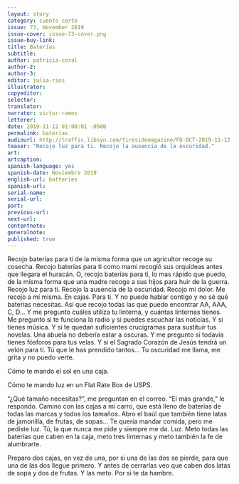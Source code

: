 ```yaml
---
layout: story
category: cuento corto
issue: 73, November 2019
issue-cover: issue-73-cover.png
issue-buy-link:
title: Baterías
subtitle:
author: patricia-coral
author-2:
author-3:
editor: julia-rios
illustrator:
copyeditor:
selector:
translator:
narrator: victor-ramos
letterer:
date: 2019-11-12 01:00:01 -0500
permalink: baterias
audiourl: http://traffic.libsyn.com/firesidemagazine/FQ-OCT-2019-11-12-Bateras.mp3
teaser: "Recojo luz para ti. Recojo la ausencia de la oscuridad."
art:
artcaption:
spanish-language: yes
spanish-date: Noviembre 2019
english-url: batteries
spanish-url:
serial-name:
serial-url:
part:
previous-url:
next-url:
contentnote:
generalnote:
published: true
---
```


Recojo baterías para ti de la misma forma que un agricultor recoge su cosecha. Recojo baterías para ti como mami recogió sus orquídeas antes que llegara el huracán. O, recojo baterías para ti, lo mas rápido que puedo, de la misma forma que una madre recoge a sus hijos para huir de la guerra. Recojo luz para ti. Recojo la ausencia de la oscuridad. Recojo mi dolor. Me recojo a mí misma. En cajas. Para ti. Y no puedo hablar contigo y no sé qué baterías necesitas. Así que recojo todas las que puedo encontrar AA, AAA, C, D… Y me pregunto cuáles utiliza tu linterna, y cuántas linternas tienes. Me pregunto si te funciona la radio y si puedes escuchar las noticias. Y si tienes música. Y si te quedan suficientes crucigramas para sustituir tus novelas. Una abuela no debería estar a oscuras. Y me pregunto si todavía tienes fósforos para tus velas. Y si el Sagrado Corazón de Jesús tendrá un velón para ti. Tú que le has prendido tantos... Tu oscuridad me llama, me grita y no puedo verte.

Cómo te mando el sol en una caja.

Cómo te mando luz en un Flat Rate Box de USPS.

“¿Qué tamaño necesitas?”, me preguntan en el correo. “El más grande,” le respondo. Camino con las cajas a mi carro, que está lleno de baterías de todas las marcas y todos los tamaños. Abro el baúl que también tiene latas de jamonilla, de frutas, de sopas... Te quería mandar comida, pero me pediste luz. Tú, la que nunca me pide y siempre me da. Luz. Meto todas las baterías que caben en la caja, meto tres linternas y meto también la fe de alumbrarte.

Preparo dos cajas, en vez de una, por si una de las dos se pierde, para que una de las dos llegue primero. Y antes de cerrarlas veo que caben dos latas de sopa y dos de frutas. Y las meto. Por si te da hambre.
